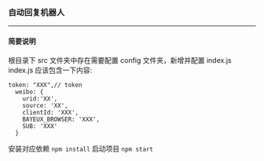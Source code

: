 ### 自动回复机器人

---

#### 简要说明

根目录下 src 文件夹中存在需要配置 config 文件夹，新增并配置 index.js
index.js 应该包含一下内容:

    token: "XXX",// token
      weibo: {
        urid:'XX',
        source: 'XX',
        clientId: 'XXX',
        BAYEUX_BROWSER: 'XXX',
        SUB: 'XXX'
      }

安装对应依赖
`npm install`
启动项目
`npm start`
